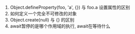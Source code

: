 1. Object.defineProperty(foo, 'a', {}) 与 foo.a 设置属性的区别
2. 如何定义一个完全不可修改的对象
3. Object.create(null) 与  {} 的区别
4. await暂停的是哪个作用域的执行, await在等待什么

